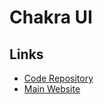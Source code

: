 # Chakra UI

## Links

- [Code Repository](https://github.com/chakra-ui/chakra-ui)
- [Main Website](https://chakra-ui.com/)
